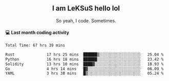 <h2 align="center">I am LeKSuS hello lol</h2>
<p align="center">So yeah, I code. Sometimes.</p>

#### :computer: Last month coding activity
<!--START_SECTION:waka-->

```txt
Total Time: 67 hrs 39 mins

Rust              17 hrs 25 mins  ██████▒░░░░░░░░░░░░░░░░░░   25.04 %
Python            16 hrs 18 mins  ██████░░░░░░░░░░░░░░░░░░░   23.42 %
Solidity          13 hrs 10 mins  ████▓░░░░░░░░░░░░░░░░░░░░   18.93 %
Go                4 hrs 14 mins   █▓░░░░░░░░░░░░░░░░░░░░░░░   06.09 %
YAML              3 hrs 38 mins   █▒░░░░░░░░░░░░░░░░░░░░░░░   05.24 %
```

<!--END_SECTION:waka-->
